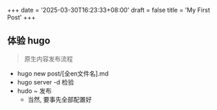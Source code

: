 +++
date = '2025-03-30T16:23:33+08:00'
draft = false
title = 'My First Post'
+++

## 体验 hugo 
> 原生内容发布流程

- hugo new post/[全en文件名].md
- hugo server -d 检验
- hudo ~ 发布
    - 当然, 要事先全部配置好